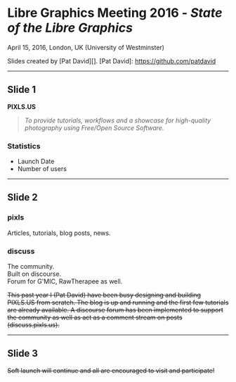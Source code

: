 # Libre Graphics Meeting 2016 - _State of the Libre Graphics_
April 15, 2016, London, UK (University of Westminster)

Slides created by [Pat David][].
[Pat David]: https://github.com/patdavid

---

## Slide 1
**PIXLS.US**  
> _To provide tutorials, workflows and a showcase for high-quality photography using Free/Open Source Software._

### Statistics
* Launch Date
* Number of users

---

## Slide 2

### pixls
Articles, tutorials, blog posts, news.

### discuss
The community.  
Built on discourse.  
Forum for G'MIC, RawTherapee as well.


<del>This past year I (Pat David) have been busy designing and building PIXLS.US from scratch.
The blog is up and running and the first few tutorials are already available.
A discourse forum has been implemented to support the community as well as act as a comment stream on posts (discuss.pixls.us).
</del>


---

## Slide 3
<del>Soft launch will continue and all are encouraged to visit and participate!</del>


